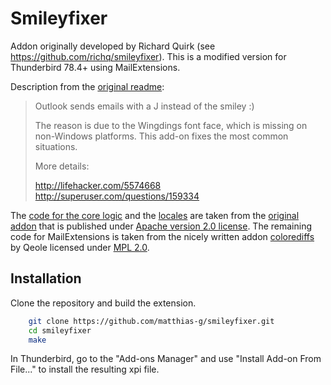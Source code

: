 Smileyfixer
===========

Addon originally developed by Richard Quirk (see https://github.com/richq/smileyfixer).
This is a modified version for Thunderbird 78.4+ using MailExtensions.

Description from the [original readme](https://github.com/richq/smileyfixer):

> Outlook sends emails with a J instead of the smiley :)
> 
> The reason is due to the Wingdings font face, which is missing on non-Windows
> platforms. This add-on fixes the most common situations.
> 
> More details:
> 
> http://lifehacker.com/5574668
> http://superuser.com/questions/159334

The [code for the core logic](scripts/smileyfixer.js) and the [locales](_locales) are taken from the [original addon](https://github.com/richq/smileyfixer) that is published under [Apache version 2.0 license](http://www.apache.org/licenses/LICENSE-2.0.html).
The remaining code for MailExtensions is taken from the nicely written addon [colorediffs](https://github.com/Qeole/colorediffs/) by Qeole licensed under [MPL 2.0](MPL-2.0).

Installation
------------

Clone the repository and build the extension.

```bash
    git clone https://github.com/matthias-g/smileyfixer.git
    cd smileyfixer
    make
```

In Thunderbird, go to the "Add-ons Manager" and use "Install Add-on From File..." to install the resulting xpi file.
